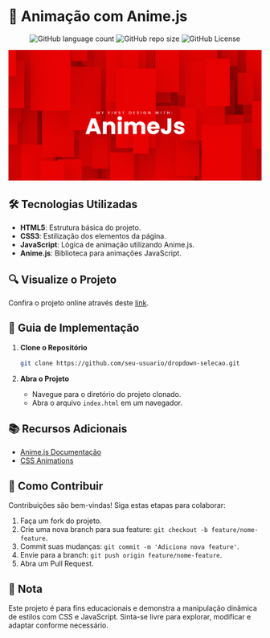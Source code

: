 <!-- Projeto Finalizado -->
# 🔻 Animação com Anime.js

<p align="center">
  <!-- Contador de linguagens do GitHub -->
  <img alt="GitHub language count" src="https://img.shields.io/github/languages/count/devAndreotti/js-background?color=FFF&labelColor=a10101&style=flat-square">
  <!-- Tamanho do repositório no GitHub -->
  <img alt="GitHub repo size" src="https://img.shields.io/github/repo-size/devAndreotti/js-background?color=FFF&labelColor=c80202&style=flat-square">
  <!-- Licença do GitHub -->
  <img alt="GitHub License" src="https://img.shields.io/github/license/devAndreotti/devAndreotti?color=FFF&labelColor=a40202&style=flat-square">
</p>

<div align="center">
  <img src="./animejs.png" alt="Dropdown Banner"/>
</div>

## 🛠️ Tecnologias Utilizadas

- **HTML5**: Estrutura básica do projeto.
- **CSS3**: Estilização dos elementos da página.
- **JavaScript**: Lógica de animação utilizando Anime.js.
- **Anime.js**: Biblioteca para animações JavaScript.

## 🔍 Visualize o Projeto

Confira o projeto online através deste [link](https://devandreotti.github.io/js-background/).

## 🧭 Guia de Implementação

1. **Clone o Repositório**
   ```bash
   git clone https://github.com/seu-usuario/dropdown-selecao.git
   ```

2. **Abra o Projeto**
   - Navegue para o diretório do projeto clonado.
   - Abra o arquivo `index.html` em um navegador.
  
## 📚 Recursos Adicionais

- [Anime.js Documentação](https://animejs.com/)
- [CSS Animations](https://developer.mozilla.org/en-US/docs/Web/CSS/CSS_Animations)

## 💪 Como Contribuir

Contribuições são bem-vindas! Siga estas etapas para colaborar:

1. Faça um fork do projeto.
2. Crie uma nova branch para sua feature: `git checkout -b feature/nome-feature`.
3. Commit suas mudanças: `git commit -m 'Adiciona nova feature'`.
4. Envie para a branch: `git push origin feature/nome-feature`.
5. Abra um Pull Request.

## 📌 Nota

Este projeto é para fins educacionais e demonstra a manipulação dinâmica de estilos com CSS e JavaScript. Sinta-se livre para explorar, modificar e adaptar conforme necessário.
